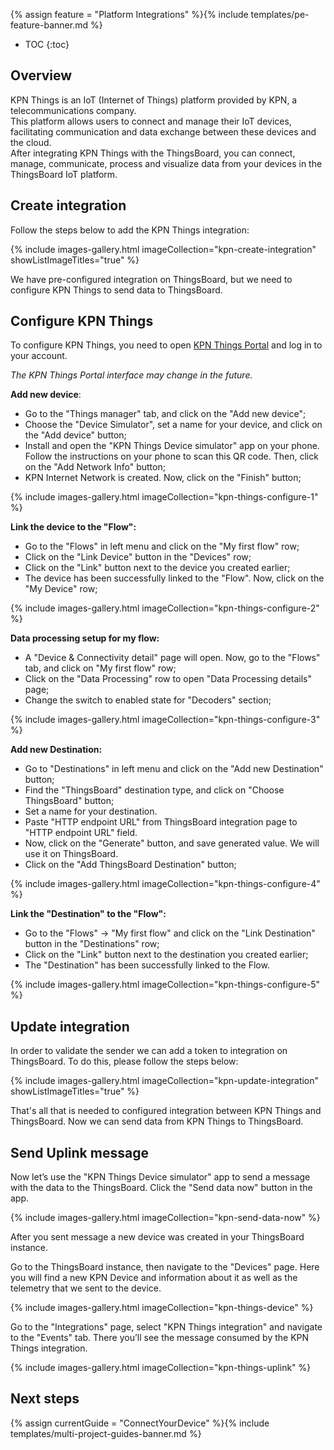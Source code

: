 {% assign feature = "Platform Integrations" %}{% include templates/pe-feature-banner.md %}

* TOC
{:toc}

## Overview

KPN Things is an IoT (Internet of Things) platform provided by KPN, a telecommunications company.  
This platform allows users to connect and manage their IoT devices, facilitating communication and data exchange between these devices and the cloud.  
After integrating KPN Things with the ThingsBoard, you can connect, manage, communicate, process and visualize data from your devices in the ThingsBoard IoT platform.

<object width="100%" style="max-width: max-content;" data="https://img.tbqa.cloud/user-guide/integrations/http-integration.svg"></object>

## Create integration

Follow the steps below to add the KPN Things integration:

{% include images-gallery.html imageCollection="kpn-create-integration" showListImageTitles="true" %}

We have pre-configured integration on ThingsBoard, but we need to configure KPN Things to send data to ThingsBoard.

## Configure KPN Things

To configure KPN Things, you need to open [KPN Things Portal](https://portal.kpnthings.com/) and log in to your account.

*The KPN Things Portal interface may change in the future.*

**Add new device**:

- Go to the "Things manager" tab, and click on the "Add new device";
- Choose the "Device Simulator", set a name for your device, and click on the "Add device" button;
- Install and open the "KPN Things Device simulator" app on your phone. Follow the instructions on your phone to scan this QR code. Then, click on the "Add Network Info" button;
- KPN Internet Network is created. Now, click on the "Finish" button;
 
{% include images-gallery.html imageCollection="kpn-things-configure-1" %}

**Link the device to the "Flow":**

- Go to the "Flows" in left menu and click on the "My first flow" row;
- Click on the "Link Device" button in the "Devices" row;
- Click on the "Link" button next to the device you created earlier;
- The device has been successfully linked to the "Flow". Now, click on the "My Device" row;

{% include images-gallery.html imageCollection="kpn-things-configure-2" %}

**Data processing setup for my flow:**

- A "Device & Connectivity detail" page will open. Now, go to the "Flows" tab, and click on "My first flow" row;
- Click on the "Data Processing" row to open "Data Processing details" page;
- Change the switch to enabled state for "Decoders" section;

{% include images-gallery.html imageCollection="kpn-things-configure-3" %}

**Add new Destination:**

- Go to "Destinations" in left menu and click on the "Add new Destination" button;
- Find the "ThingsBoard" destination type, and click on "Choose ThingsBoard" button;
- Set a name for your destination. 
- Paste "HTTP endpoint URL" from ThingsBoard integration page to "HTTP endpoint URL" field. 
- Now, click on the "Generate" button, and save generated value. We will use it on ThingsBoard. 
- Click on the "Add ThingsBoard Destination" button;

{% include images-gallery.html imageCollection="kpn-things-configure-4" %}

**Link the "Destination" to the "Flow":**

- Go to the "Flows" -> "My first flow" and click on the "Link Destination" button in the "Destinations" row;
- Click on the "Link" button next to the destination you created earlier;
- The "Destination" has been successfully linked to the Flow.

{% include images-gallery.html imageCollection="kpn-things-configure-5" %}

## Update integration

In order to validate the sender we can add a token to integration on ThingsBoard. To do this, please follow the steps below:

{% include images-gallery.html imageCollection="kpn-update-integration" showListImageTitles="true" %}

That's all that is needed to configured integration between KPN Things and ThingsBoard. Now we can send data from KPN Things to ThingsBoard.

## Send Uplink message

Now let’s use the "KPN Things Device simulator" app to send a message with the data to the ThingsBoard. Click the "Send data now" button in the app. 

{% include images-gallery.html imageCollection="kpn-send-data-now" %}

After you sent message a new device was created in your ThingsBoard instance.

Go to the ThingsBoard instance, then navigate to the "Devices" page. Here you will find a new KPN Device and information about it as well as the telemetry that we sent to the device.

{% include images-gallery.html imageCollection="kpn-things-device" %}

Go to the "Integrations" page, select "KPN Things integration" and navigate to the "Events" tab. There you’ll see the message consumed by the KPN Things integration.

{% include images-gallery.html imageCollection="kpn-things-uplink" %}

## Next steps

{% assign currentGuide = "ConnectYourDevice" %}{% include templates/multi-project-guides-banner.md %}